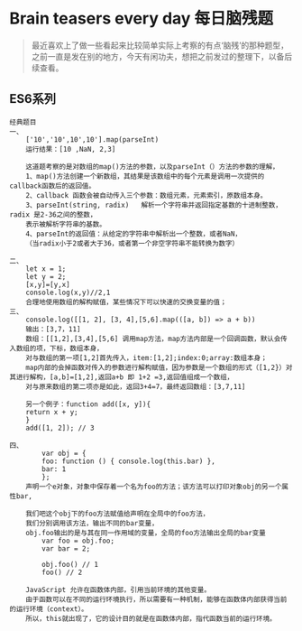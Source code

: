 
Brain teasers every day
每日脑残题
====
> 最近喜欢上了做一些看起来比较简单实际上考察的有点‘脑残’的那种题型，
> 之前一直是发在别的地方，今天有闲功夫，想把之前发过的整理下，以备后续查看。

ES6系列
-------
    经典题目   
    一、
        ['10','10',10',10'].map(parseInt)
        运行结果：[10 ,NaN, 2,3]

        这道题考察的是对数组的map()方法的参数，以及parseInt（）方法的参数的理解，
        1、map()方法创建一个新数组，其结果是该数组中的每个元素是调用一次提供的callback函数后的返回值。
        2、callback 函数会被自动传入三个参数：数组元素，元素索引，原数组本身。
        3、parseInt(string, radix)   解析一个字符串并返回指定基数的十进制整数， radix 是2-36之间的整数，
        表示被解析字符串的基数。
        4、parseInt的返回值：从给定的字符串中解析出一个整数，或者NaN，
        （当radix小于2或者大于36，或者第一个非空字符串不能转换为数字）

    二、
        let x = 1;
        let y = 2;
        [x,y]=[y,x]
        console.log(x,y)//2,1
        合理地使用数组的解构赋值，某些情况下可以快速的交换变量的值；
    三、
        console.log([[1, 2], [3, 4],[5,6].map(([a, b]) => a + b))
        输出：[3,7，11]
        数组：[[1,2],[3,4],[5,6] 调用map方法，map方法内部是一个回调函数，默认会传入数组的项，下标，数组本身，
        对与数组的第一项[1,2]首先传入，item:[1,2];index:0;array:数组本身；
        map内部的会掉函数对传入的参数进行解构赋值，因为参数是一个数组的形式（[1,2}）对其进行解构，[a,b]=[1,2],返回a+b 即 1+2 =3,返回值组成一个数组，
        对与原来数组的第二项亦是如此，返回3+4=7，最终返回数组：[3,7,11]
        
        另一个例子：function add([x, y]){
        return x + y;
        }
        add([1, 2]); // 3
        
    四、
            var obj = {
            foo: function () { console.log(this.bar) },
            bar: 1
            };
        声明一个e对象，对象中保存着一个名为foo的方法；该方法可以打印对象obj的另一个属性bar,
        
        我们吧这个obj下的foo方法赋值给声明在全局中的foo方法，
        我们分别调用该方法，输出不同的bar变量，
        obj.foo输出的是与其在同一作用域的变量，全局的foo方法输出全局的bar变量
            var foo = obj.foo;
            var bar = 2;

            obj.foo() // 1
            foo() // 2
            
        JavaScript 允许在函数体内部，引用当前环境的其他变量。
        由于函数可以在不同的运行环境执行，所以需要有一种机制，能够在函数体内部获得当前的运行环境（context）。
        所以，this就出现了，它的设计目的就是在函数体内部，指代函数当前的运行环境。
        
        

        
        
